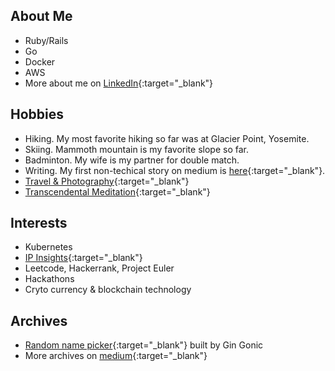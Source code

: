 ## About Me
- Ruby/Rails
- Go
- Docker
- AWS
- More about me on [LinkedIn](https://www.linkedin.com/in/kurounseung){:target="_blank"}

## Hobbies
- Hiking. My most favorite hiking so far was at Glacier Point, Yosemite.
- Skiing. Mammoth mountain is my favorite slope so far.
- Badminton. My wife is my partner for double match.
- Writing. My first non-techical story on medium is [here](https://kuroun-seung.medium.com/the-combination-of-two-selections-from-gratitude-responsibility-freedom-and-love-3eb8f1054d0f){:target="_blank"}.
- [Travel & Photography](https://www.instagram.com/kuroun/){:target="_blank"}
- [Transcendental Meditation](https://www.tm.org/){:target="_blank"}

## Interests
- Kubernetes
- [IP Insights](https://docs.aws.amazon.com/sagemaker/latest/dg/ip-insights.html){:target="_blank"}
- Leetcode, Hackerrank, Project Euler
- Hackathons
- Cryto currency & blockchain technology

## Archives
- [Random name picker](http://names-service.pololibro.com/names/rolling-dice){:target="_blank"} built by Gin Gonic
- More archives on [medium](https://kuroun-seung.medium.com){:target="_blank"}


